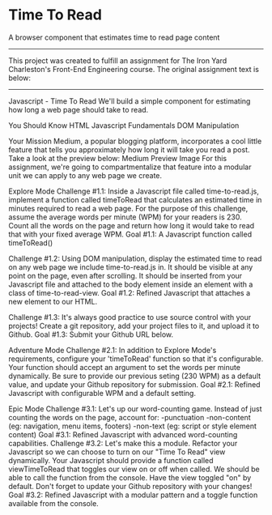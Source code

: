 # Time To Read
A browser component that estimates time to read page content

----------------------------------

This project was created to fulfill an assignment for The Iron Yard Charleston's Front-End Engineering course. The original assignment text is below:

----------------------------------

Javascript - Time To Read
We'll build a simple component for estimating how long a web page should take to read.

You Should Know
HTML
Javascript Fundamentals
DOM Manipulation

Your Mission
Medium, a popular blogging platform, incorporates a cool little feature that tells you approximately how long it will take you read a post. Take a look at the preview below: Medium Preview Image For this assignment, we're going to compartmentalize that feature into a modular unit we can apply to any web page we create.

Explore Mode
Challenge #1.1: Inside a Javascript file called time-to-read.js, implement a function called timeToRead that calculates an estimated time in minutes required to read a web page. For the purpose of this challenge, assume the average words per minute (WPM) for your readers is 230. Count all the words on the page and return how long it would take to read that with your fixed average WPM. 
Goal #1.1: A Javascript function called timeToRead()

Challenge #1.2: Using DOM manipulation, display the estimated time to read on any web page we include time-to-read.js in. It should be visible at any point on the page, even after scrolling. It should be inserted from your Javascript file and attached to the body element inside an element with a class of time-to-read-view. 
Goal #1.2: Refined Javascript that attaches a new element to our HTML.

Challenge #1.3: It's always good practice to use source control with your projects! Create a git repository, add your project files to it, and upload it to Github. 
Goal #1.3: Submit your Github URL below.

Adventure Mode
Challenge #2.1: In addition to Explore Mode's requirements, configure your 'timeToRead' function so that it's configurable. Your function should accept an argument to set the words per minute dynamically. Be sure to provide our previous seting (230 WPM) as a default value, and update your Github repository for submission. 
Goal #2.1: Refined Javascript with configurable WPM and a default setting.

Epic Mode
Challenge #3.1: Let's up our word-counting game. Instead of just counting the words on the page, account for:
-punctuation
-non-content (eg: navigation, menu items, footers)
-non-text (eg: script or style element content) 
Goal #3.1: Refined Javascript with advanced word-counting capabilities.
Challenge #3.2: Let's make this a module. Refactor your Javascript so we can choose to turn on our "Time To Read" view dynamically. Your Javascript should provide a function called viewTimeToRead that toggles our view on or off when called. We should be able to call the function from the console. Have the view toggled "on" by default. Don't forget to update your Github repository with your changes! 
Goal #3.2: Refined Javascript with a modular pattern and a toggle function available from the console.
